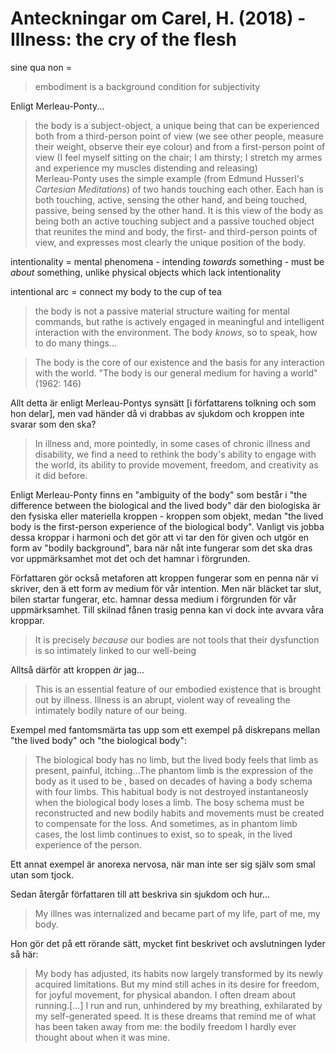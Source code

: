 # Anteckningar om Carel, H. (2018) - Illness: the cry of the flesh

sine qua non = 

> embodiment is a background condition for subjectivity

Enligt Merleau-Ponty...

> the body is a subject-object, a unique being that can be experienced both from a third-person point of view (we see other people, measure their weight, observe their eye colour) and from a first-person point of view (I feel myself sitting on the chair; I am thirsty; I stretch my armes and experience my muscles distending and releasing)</br>
> Merleau-Ponty uses the simple example (from Edmund Husserl's *Cartesian Meditations*) of two hands touching each other. Each han is both touching, active, sensing the other hand, and being touched, passive, being sensed by the other hand. It is this view of the body as being both an active touching subject and a passive touched object that reunites the mind and body, the first- and third-person points of view, and expresses most clearly the unique position of the body.

intentionality = mental phenomena - intending *towards* something  - must be *about* something, unlike physical objects which lack intentionality

intentional arc = connect my body to the cup of tea

> the body is not a passive material structure waiting for mental commands, but rathe is actively engaged in meaningful and intelligent interaction with the environment. The body *knows*, so to speak, how to do many things...

> The body is the core of our existence and the basis for any interaction with the world. "The body is our general medium for having a world" (1962: 146)

Allt detta är enligt Merleau-Pontys synsätt [i författarens tolkning och som hon delar], men vad händer då vi drabbas av sjukdom och kroppen inte svarar som den ska? 

> In illness and, more pointedly, in some cases of chronic illness and disability, we find a need to rethink the body's ability to engage with the world, its ability to provide movement, freedom, and creativity as it did before.

Enligt Merleau-Ponty finns en "ambiguity of the body" som består i "the difference between the biological and the lived body" där den biologiska är den fysiska eller materiella kroppen  - kroppen som objekt, medan "the lived body is the first-person experience of the biological body". Vanligt vis jobba dessa kroppar i harmoni och det gör att vi tar den för given och utgör en form av "bodily background", bara när nåt inte fungerar som det ska dras vor uppmärksamhet mot det och det hamnar i förgrunden.

Författaren gör också metaforen att kroppen fungerar som en penna när vi skriver, den ä ett form av medium för vår intention. Men när bläcket tar slut, bilen startar fungerar, etc. hamnar dessa medium i förgrunden för vår uppmärksamhet. Till skilnad fånen trasig penna kan vi dock inte avvara våra kroppar. 

> It is precisely *because* our bodies are not tools that their dysfunction is so intimately linked to our well-being

Alltså därför att kroppen *är* jag...

> This is an essential feature of our embodied existence that is brought out by illness. Illness is an abrupt, violent way of revealing the intimately bodily nature of our being.

Exempel med fantomsmärta tas upp som ett exempel på diskrepans mellan "the lived body" och "the biological body":

> The biological body has no limb, but the lived body feels that limb as present, painful, itching...The phantom limb is the expression of the body as it used to be , based on decades of having a body schema with four limbs. This habitual body is not destroyed instantaneosly when the biological body loses a limb. The bosy schema must be reconstructed and new bodily habits and movements must be created to compensate for the loss. And sometimes, as in phantom limb cases, the lost limb continues to exist, so to speak, in the lived experience of the person.

Ett annat exempel är anorexa nervosa, när man inte ser sig själv som smal utan som tjock.

Sedan återgår författaren till att beskriva sin sjukdom och hur...

> My illnes was internalized and became part of my life, part of me, my body.

Hon gör det på ett rörande sätt, mycket fint beskrivet och avslutningen lyder så här:

> My body has adjusted, its habits now largely transformed by its newly acquired limitations. But my mind still aches in its desire for freedom, for joyful movement, for physical abandon. I often dream about running.[...] I run and run, unhindered by my breathing, exhilarated by my self-generated speed. It is these dreams that remind me of what has been taken away from me: the bodily freedom I hardly ever thought about when it was mine.

